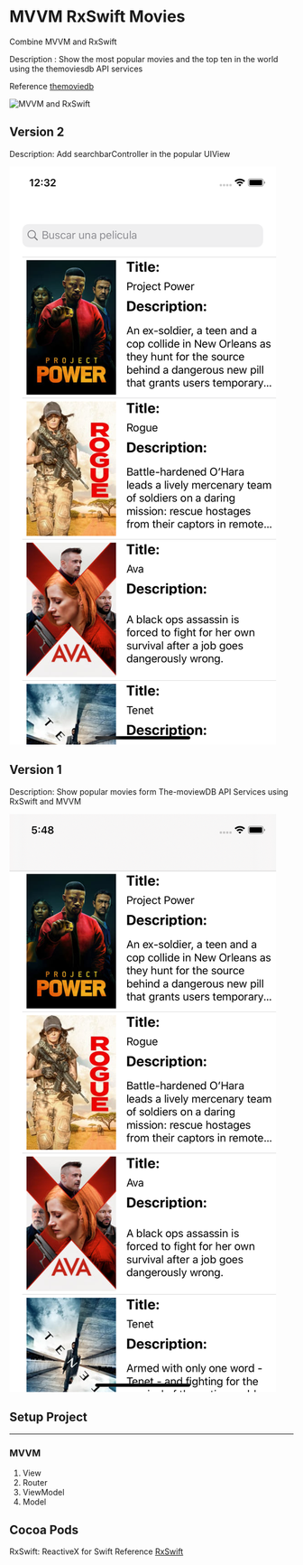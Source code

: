 # MVVM RxSwift Movies
Combine MVVM and RxSwift

Description : Show the most popular movies and the top ten in the world using the themoviesdb API services  

Reference  [themoviedb](https://www.themoviedb.org/)


![MVVM  and RxSwift](https://github.com/viktorHbenitez/MVVM_RxSwift-Movies/blob/master/sketch/MovieVersion.png)  


## Version 2
Description:  Add searchbarController in the popular UIView

![show top movies in the world](https://github.com/viktorHbenitez/MVVM_RxSwift-Movies/blob/master/sketch/version2.png)  


## Version 1
Description: Show popular movies form The-moviewDB API Services using RxSwift and MVVM

![show top movies in the world](https://github.com/viktorHbenitez/MVVM_RxSwift-Movies/blob/master/sketch/version1.png)  


 ##  Setup Project
 - - - - - - - - - -
 
 ### MVVM
 1. View
 2. Router
 3. ViewModel
 4. Model
 
 ## Cocoa Pods 
 RxSwift: ReactiveX for Swift
Reference  [RxSwift](https://github.com/ReactiveX/RxSwift)
 
 
 
 
 
 
 
 
 
